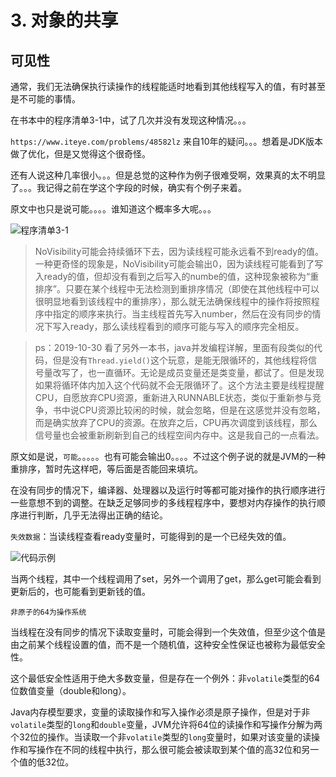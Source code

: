 # 3. 对象的共享

## 可见性
通常，我们无法确保执行读操作的线程能适时地看到其他线程写入的值，有时甚至是不可能的事情。

在书本中的程序清单3-1中，试了几次并没有发现这种情况。。。

`https://www.iteye.com/problems/48582lz` 来自10年的疑问。。。想着是JDK版本做了优化，但是又觉得这个很奇怪。

还有人说这种几率很小。。。但是总觉的这种作为例子很难受啊，效果真的太不明显了。。。我记得之前在学这个字段的时候，确实有个例子来着。

原文中也只是说可能。。。。谁知道这个概率多大呢。。。

![程序清单3-1](https://tvax1.sinaimg.cn/large/005VwC5mly1g87b7ngbwwj30p20b8gmt.jpg)

>NoVisibility可能会持续循环下去，因为读线程可能永远看不到ready的值。一种更奇怪的现象是，NoVisibility可能会输出0，因为读线程可能看到了写入ready的值，但却没有看到之后写入的numbe的值，这种现象被称为“重排序”。只要在某个线程中无法检测到重排序情况（即使在其他线程中可以很明显地看到该线程中的重排序），那么就无法确保线程中的操作将按照程序中指定的顺序来执行。当主线程首先写入number，然后在没有同步的情况下写入ready，那么读线程看到的顺序可能与写入的顺序完全相反。

>ps：2019-10-30 看了另外一本书，java并发编程详解，里面有段类似的代码，但是没有`Thread.yield()`这个玩意，是能无限循环的，其他线程将信号量改写了，也一直循环。无论是成员变量还是类变量，都试了。但是发现如果将循环体内加入这个代码就不会无限循环了。这个方法主要是线程提醒CPU，自愿放弃CPU资源，重新进入RUNNABLE状态，类似于重新参与竞争，书中说CPU资源比较闲的时候，就会忽略，但是在这感觉并没有忽略，而是确实放弃了CPU的资源。在放弃之后，CPU再次调度到该线程，那么信号量也会被重新刷新到自己的线程空间内存中。这是我自己的一点看法。

原文如是说，`可能`。。。。。也有可能会输出0。。。。不过这个例子说的就是JVM的一种重排序，暂时先这样吧，等后面是否能回来填坑。

在没有同步的情况下，编译器、处理器以及运行时等都可能对操作的执行顺序进行一些意想不到的调整。在缺乏足够同步的多线程程序中，要想对内存操作的执行顺序进行判断，几乎无法得出正确的结论。

`失效数据`：当读线程查看ready变量时，可能得到的是一个已经失效的值。

![代码示例](https://tvax2.sinaimg.cn/large/005VwC5mly1g87bj1rlq4j30ga03zglw.jpg)

当两个线程，其中一个线程调用了set，另外一个调用了get，那么get可能会看到更新后的，也可能看到更新钱的值。

`非原子的64为操作系统`

当线程在没有同步的情况下读取变量时，可能会得到一个失效值，但至少这个值是由之前某个线程设置的值，而不是一个随机值，这种安全性保证也被称为最低安全性。

这个最低安全性适用于绝大多数变量，但是存在一个例外：非`volatile`类型的64位数值变量（double和long）。

Java内存模型要求，变量的读取操作和写入操作必须是原子操作，但是对于非`volatile`类型的`long`和`double`变量，JVM允许将64位的读操作和写操作分解为两个32位的操作。当读取一个非`volatile`类型的`long`变量时，如果对该变量的读操作和写操作在不同的线程中执行，那么很可能会被读取到某个值的高32位和另一个值的低32位。
